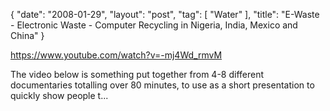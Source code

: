 {
   "date": "2008-01-29",
   "layout": "post",
   "tag": [
      "Water"
   ],
   "title": "E-Waste - Electronic Waste - Computer Recycling in Nigeria, India, Mexico and China"
}

https://www.youtube.com/watch?v=-mj4Wd_rmvM  

The video below is something put together from 4-8 different documentaries totalling over 80 minutes, to use as a short presentation to quickly show people t...